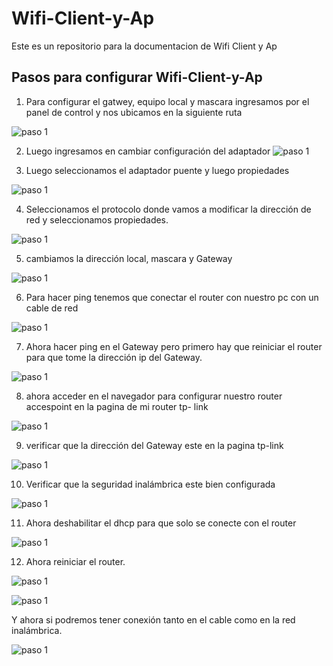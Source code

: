 # Wifi-Client-y-Ap
Este es un repositorio para la documentacion de Wifi Client y Ap

## Pasos para configurar Wifi-Client-y-Ap

1. Para configurar el gatwey, equipo local y mascara ingresamos por el panel de control y nos ubicamos en la siguiente ruta 
 
![paso 1](img/1.png)

2.	Luego ingresamos en cambiar configuración del adaptador
 ![paso 1](img/2.png)

3.	Luego seleccionamos el adaptador puente y luego propiedades

![paso 1](img/3.png)
 
4.	Seleccionamos el protocolo donde vamos a modificar la dirección de red y seleccionamos propiedades.
 
![paso 1](img/4.png)

5. cambiamos la dirección local, mascara y Gateway

![paso 1](img/5.png)
 
6. Para hacer ping tenemos que conectar el router con nuestro pc con un cable de red

![paso 1](img/6.png)
 
7. Ahora hacer ping en el Gateway pero primero hay que reiniciar el router para que tome la dirección ip del Gateway.

![paso 1](img/7.png)
 
8. ahora acceder en el navegador para configurar nuestro router accespoint en la pagina de  mi router tp- link
 
![paso 1](img/8.png)

9. verificar que la dirección del Gateway este en la pagina tp-link

![paso 1](img/9.png)
 
10. Verificar que la seguridad inalámbrica este bien configurada

![paso 1](img/10.png)

11. Ahora deshabilitar el dhcp para que solo se conecte con el router

![paso 1](img/11.png)
 
12. Ahora reiniciar el router.

![paso 1](img/12.png) 

![paso 1](img/13.png)

Y ahora si podremos tener conexión tanto en el cable como en la red inalámbrica.

![paso 1](img/14.png)
